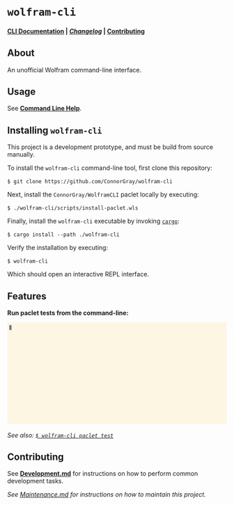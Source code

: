 # `wolfram-cli`

#### [CLI Documentation](./docs/CommandLineHelp.md) | [*Changelog*](./docs/CHANGELOG.md) | [Contributing](#contributing)

## About

An unofficial Wolfram command-line interface.

## Usage

See [**Command Line Help**](./docs/CommandLineHelp.md).

## Installing `wolfram-cli`

This project is a development prototype, and must be build from source manually.

To install the `wolfram-cli` command-line tool, first clone this repository:

```shell
$ git clone https://github.com/ConnorGray/wolfram-cli
```

Next, install the `ConnorGray/WolframCLI` paclet locally by executing:

```shell
$ ./wolfram-cli/scripts/install-paclet.wls
```

Finally, install the `wolfram-cli` executable by invoking
[`cargo`](https://doc.rust-lang.org/cargo/):

```shell
$ cargo install --path ./wolfram-cli
```

Verify the installation by executing:

```shell
$ wolfram-cli
```

Which should open an interactive REPL interface.


## Features

**Run paclet tests from the command-line:**

![`wolfram-paclet-test` output](./docs/media/wolfram-paclet-test-output.gif)

*See also: [`$ wolfram-cli paclet test`](./docs/CommandLineHelp.md#wolfram-cli-paclet-test)*


## Contributing

See [**Development.md**](./docs/Development.md) for instructions on how to perform
common development tasks.

*See [Maintenance.md](./docs/Maintenance.md) for instructions on how to maintain
this project.*
